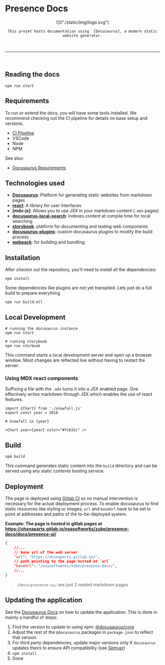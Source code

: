 # Presence Docs

<div align="center">
    ![]("./static/img/logo.svg")

    This projet hosts documentation using  [Docusaurus], a modern static website generator.
</div>
<br/>
<hr/>
<br/>

## Reading the docs

```pwsh
npm run start
```

## Requirements

To run or extend the docs, you will have some tools installed. We recommend
checking out the CI pipeline for details on base setup and versions.

* [CI Pipeline](/.gitlab-ci.yml)
* VSCode
* Node
* NPM

See also:

* [Docusaurus Requirements]


## Technologies used

* **[Docusaurus]**: Platform for generating static websites from markdown pages
* **[react]**: A library for user interfaces
* **[mdx-js]**: Allows you to use JSX in your markdown content (`.mdx` pages)
* **[docusaurus-local-search]**: indexes content at compile time for local searching
* **[storybook]**: platform for documenting and testing web components
* **[docusaurus-plugins]**: custom docusaurus plugins to modify the build process
* **[webpack]**: for building and bundling

## Installation

After checkin out the repository, you'll need to install all the dependencies:
```pwsh
npm install
```

Some dependencies like plugins are not yet transpiled. Lets just
do a full build to prepare everything

```pwsh
npm run build:all
```

## Local Development

```pwsh
# running the docusaurus instance
npm run start

# running storybook
npm run storbook
```

This command starts a local development server and open up a browser window. 
Most changes are reflected live without having to restart the server.

### Using MDX react components

Suffixing a file with the `.mdx` turns it into a JSX enabled page. One effectively writes markdown through JSX which enables the use of react features.

```mdx
import {Chart} from './snowfall.js'
export const year = 2018

# Snowfall in {year}

<Chart year={year} color="#fcb32c" />
```


## Build

```console
npm build
```

This command generates static content into the `build` directory and can be served using any static contents hosting service.

## Deployment

The page is deployed using [Gitlab CI] so no manual intervention is necessary for the actual deployment process. To enable docusaurus to find static resources like styling or images, `url` and `baseUrl` have to be set to point at addresses and paths of the to-be-deployed system.

**Example: The page is hosted in gitlab pages at https://ohsnaparts.gitlab.io/osasoftworks/zube/presence-docs/docs/presence-ui/**

```json
{
    //...
    // base url of the web server
    "url": "https://ohsnaparts.gitlab.io/",
    // path pointing to the page hosted at `url`
    "baseUrl": "/osasoftworks/zube/presence-docs/",
    //...
}
```

> `/docs/presence-ui/` are just 2 nested markdown pages

## Updating the application

See the [Docusaurus Docs][Docusaurus Updating] on how to update the application. This is done in mainly a handful of steps:

1. Find the version to update to using npm: [@docusaurus/core]
1. Adjust the rest of the `@docusaurus` packages in `package.json` to reflect that version
1. For third party dependencies, update major versions only if `docusaurus` updates theirs to ensure API compatibility (see [Semver])
1. `npm install`
1. Done

[Docusaurus Updating]: https://docusaurus.io/docs/installation#updating-your-docusaurus-version
[Gitlab CI]: ./.gitlab-ci.yml
[Docusaurus]: https://v2.docusaurus.io/
[@docusaurus/core]: https://www.npmjs.com/package/@docusaurus/core?activeTab=versions
[Semver]: https://semver.org/#summary
[React]: https://react.dev/
[mdxjs]: https://mdxjs.com/
[docusaurus-local-search]: https://docusaurus.io/docs/search#using-local-search
[Docusaurus Requirements]: https://docusaurus.io/docs/installation#requirements
[docusaurus-markdown-react-features]: https://docusaurus.io/docs/markdown-features/react
[storybook]: https://storybook.js.org/
[docusaurus-plugins]: https://docusaurus.io/docs/api/plugin-methods/lifecycle-apis#configureWebpack
[webpack]: https://webpack.js.org/